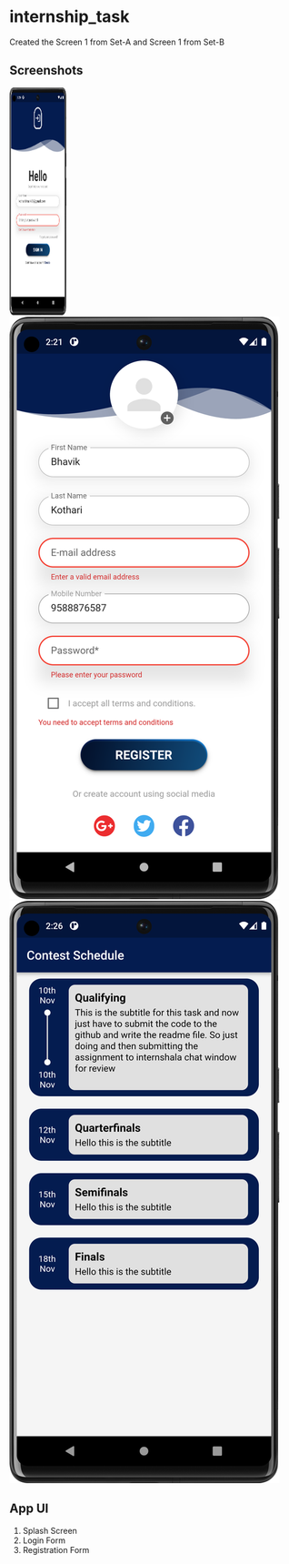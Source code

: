 # internship_task

Created the Screen 1 from Set-A and Screen 1 from Set-B

## Screenshots
<img src="https://github.com/Bhavikk01/internship_task2332/blob/main/assets/Screenshot_20230308_022032.png" title="Login Screen" width=100 height=400>
<img src="https://github.com/Bhavikk01/internship_task2332/blob/main/assets/Screenshot_20230308_022108.png">
<img src="https://github.com/Bhavikk01/internship_task2332/blob/main/assets/Screenshot_20230308_022649.png">

## App UI
1. Splash Screen
2. Login Form
3. Registration Form